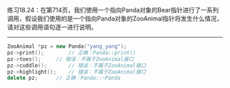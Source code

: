 练习18.24：在第714页，我们使用一个指向Panda对象的Bear指针进行了一系列调用，假设我们使用的是一个指向Panda对象的ZooAnimal指针将发生什么情况，请对这些调用语句逐一进行说明。

---

```c++
ZooAnimal *pz = new Panda("yang_yang");
pz->print();		// 正确：Panda::print()
pz->toes();		// 错误：不属于ZooAnimal接口
pz->cuddle();		// 错误：不属于ZooAnimal接口
pz->highlight();	// 错误：不属于ZooAnimal接口
delete pz;		// 正确：Panda::~Panda
```
